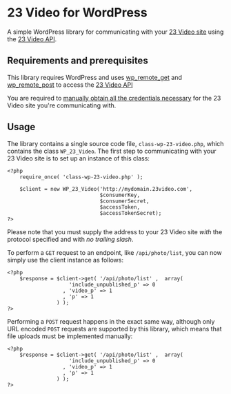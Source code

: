 # 23 Video for WordPress

A simple WordPress library for communicating with your [23 Video site](http://www.23video.com/) using the [23 Video API](http://www.23video.com/api/).

## Requirements and prerequisites


This library requires WordPress and uses [wp_remote_get](http://codex.wordpress.org/Function_Reference/wp_remote_get) and [wp_remote_post](http://codex.wordpress.org/Function_Reference/wp_remote_post) to access the [23 Video API](http://www.23video.com/api/)

You are required to [manually obtain all the credentials necessary](http://www.23video.com/api/oauth#setting-up-your-application) for the 23 Video site you're communicating with.

## Usage

The library contains a single source code file, `class-wp-23-video.php`, which contains the class `WP_23_Video`. The first step to communicating with your 23 Video site is to set up an instance of this class:

    <?php
        require_once( 'class-wp-23-video.php' );

        $client = new WP_23_Video('http://mydomain.23video.com',
                                  $consumerKey,
                                  $consumerSecret,
                                  $accessToken,
                                  $accessTokenSecret);
    ?>

Please note that you must supply the address to your 23 Video site _with_ the protocol specified and with _no trailing slash_.

To perform a `GET` request to an endpoint, like `/api/photo/list`, you can now simply use the client instance as follows:

    <?php
        $response = $client->get( '/api/photo/list' ,  array(
                        'include_unpublished_p' => 0
                      , 'video_p' => 1
                      , 'p' => 1
                    ) );
    ?>

Performing a `POST` request happens in the exact same way, although only URL encoded `POST` requests are supported by this library, which means that file uploads must be implemented manually:

    <?php
        $response = $client->get( '/api/photo/list' ,  array(
                        'include_unpublished_p' => 0
                      , 'video_p' => 1
                      , 'p' => 1
                    ) );
    ?>